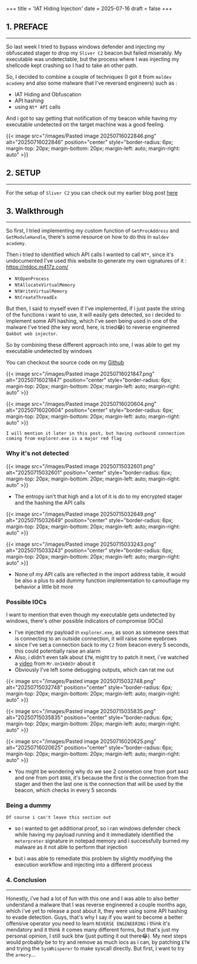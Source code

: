 +++
title = 'IAT Hiding Injection'
date = 2025-07-16
draft = false
+++


## 1. PREFACE
---

So last week I tried to bypass windows defender and injecting my obfuscated stager to drop my `Sliver C2` beacon but failed miserably. My executable was undetectable, but the process where I was injecting my shellcode kept crashing so I had to take an other path. 

So, I decided to combine a couple of techniques (I got it from `maldev academy` and also some malware that I've reversed engineers) such as :
- IAT Hiding and Obfuscation
- API hashing
- using `Nt* API` calls 

And i got to say getting that notification of my beacon while having my executable undetected on the target machine was a good feeling.

{{< image src="/images/Pasted image 20250716022846.png" alt="20250716022846" position="center" style="border-radius: 6px; margin-top: 20px; margin-bottom: 20px; margin-left: auto; margin-right: auto" >}}


## 2. SETUP
---

For the setup of `Sliver C2` you can check out my earlier blog post [here](https://8erg.github.io/posts/2025-07-10-injecting-shellcode-via-rwx-protected-memory-regions/)


## 3. Walkthrough
---

So first, I tried implementing my custom function of `GetProcAddress` and `GetModuleHandle`, there's some resource on how to do this in `maldev academy`.

Then i tried to identified which API calls I wanted to call `NT*`, since it's undocumented I've used this website to generate my own signatures of it : https://ntdoc.m417z.com/

+ `NtOpenProcess`
+ `NtAllocateVirtualMemory`
+ `NtWriteVirtualMemory`
+ `NtCreateThreadEx`

But then, I said to myself even if I've implemented, if i just paste the string of the functions i want to use, it will easily gets detected, so i decided to implement some API hashing, which I've seen being used in one of the malware I've tried (the key word, here, is tried😂) to reverse engineered `Qakbot web injector`. 

So by combining these different approach into one, I was able to get my executable undetected by windows

You can checkout the source code on my [Github](https://github.com/8erg/WinBypassIAT)

{{< image src="/images/Pasted image 20250716021847.png" alt="20250716021847" position="center" style="border-radius: 6px; margin-top: 20px; margin-bottom: 20px; margin-left: auto; margin-right: auto" >}}

{{< image src="/images/Pasted image 20250716020604.png" alt="20250716020604" position="center" style="border-radius: 6px; margin-top: 20px; margin-bottom: 20px; margin-left: auto; margin-right: auto" >}}

`I will mention it later in this post, but having outbound connection coming from explorer.exe is a major red flag`


### Why it's not detected

{{< image src="/images/Pasted image 20250715032601.png" alt="20250715032601" position="center" style="border-radius: 6px; margin-top: 20px; margin-bottom: 20px; margin-left: auto; margin-right: auto" >}}

+ The entropy isn't that high and a lot of it is do to my encrypted stager and the hashing the API calls

{{< image src="/images/Pasted image 20250715032649.png" alt="20250715032649" position="center" style="border-radius: 6px; margin-top: 20px; margin-bottom: 20px; margin-left: auto; margin-right: auto" >}}

{{< image src="/images/Pasted image 20250715033243.png" alt="20250715033243" position="center" style="border-radius: 6px; margin-top: 20px; margin-bottom: 20px; margin-left: auto; margin-right: auto" >}}

+ None of my API calls are reflected in the import address table, it would be also a plus to add dummy function implementation to camouflage my behavior a little bit more


### Possible IOCs

I want to mention that even though my executable gets undetected by windows, there's other possible indicators of compromise (IOCs)

+ I've injected my payload in `explorer.exe`, as soon as someone sees that is connecting to an outside connection, it will raise some eyebrows
+ since I've set a connection back to my `C2` from beacon every 5 seconds, this could potentially raise an alarm
+ Also, i didn't even talk about `ETW`, might try to patch it next, i've watched a [video](https://www.youtube.com/watch?v=U5dhuyPm6n8&t=1321s) from `Mr.Un1k0d3r` about it 
+ Obviously I've left some debugging outputs, which can rat me out

{{< image src="/images/Pasted image 20250715032748.png" alt="20250715032748" position="center" style="border-radius: 6px; margin-top: 20px; margin-bottom: 20px; margin-left: auto; margin-right: auto" >}}

{{< image src="/images/Pasted image 20250715035835.png" alt="20250715035835" position="center" style="border-radius: 6px; margin-top: 20px; margin-bottom: 20px; margin-left: auto; margin-right: auto" >}}

{{< image src="/images/Pasted image 20250716020625.png" alt="20250716020625" position="center" style="border-radius: 6px; margin-top: 20px; margin-bottom: 20px; margin-left: auto; margin-right: auto" >}}

+ You might be wondering why do we see 2 connetion one from port `8443` and one from port `8888`, it's because the first is the connection from the stager and then the last one is the connection that will be used by the beacon, which checks in every 5 seconds


### Being a dummy

`Of course i can't leave this section out`

+ so i wanted to get additional proof, so i ran windows defender check while having my payload running and it immediately identified the `meterpreter` signature in notepad memory and i successfully burned my malware as it not able to perform that injection

+ but i was able to remediate this problem by slightly modifying the execution workflow and injecting into a different process


### 4. Conclusion
---

Honestly, i've had a lot of fun with this one and I was able to also better understand a malware that I was reverse engineered a couple months ago, which i've yet to release a post about it, they were using some API hashing to evade detection. Guys, that's why I say if you want to become a better offensive operator you need to learn `REVERSE ENGINEERING` i think it's mendatory and it think it comes many different forms, but that's just my personal opinion, I still suck btw (just putting it out there😂). My next steps would probably be to try and remove as much iocs as i can, by patching `ETW` and trying the `SysWhisperer` to make syscall directly. But first, I want to try the `armory`...